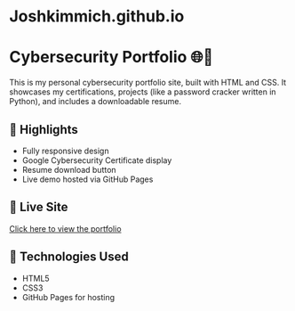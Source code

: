 # Joshkimmich.github.io
# Cybersecurity Portfolio 🌐🔐

This is my personal cybersecurity portfolio site, built with HTML and CSS. It showcases my certifications, projects (like a password cracker written in Python), and includes a downloadable resume.

## 🌟 Highlights
- Fully responsive design
- Google Cybersecurity Certificate display
- Resume download button
- Live demo hosted via GitHub Pages

## 🚀 Live Site
[Click here to view the portfolio](https://your-username.github.io/portfolio/)

## 📂 Technologies Used
- HTML5
- CSS3
- GitHub Pages for hosting
